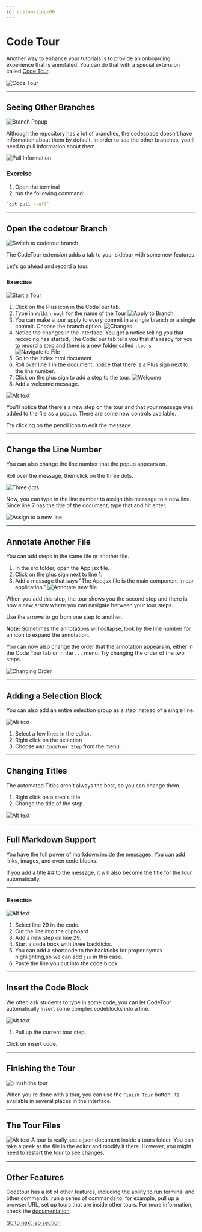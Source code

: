 ```yaml
---
id: customizing-06
---
```

# Code Tour

Another way to enhance your tutorials is to provide an onboarding experience that is annotated. You can do that with a special extension called [Code Tour](https://marketplace.visualstudio.com/items?itemName=vsls-contrib.codetour).

![Code Tour](screenshots/2022-11-08_04-03-05.png)

---

## Seeing Other Branches
![Branch Popup](screenshots/2022-11-08_04-09-58.png)

Although the repository has a lot of branches, the codespace doesn't have information about them by default. In order to see the other branches, you'll need to pull information about them.

![Pull Information](screenshots/2022-11-08_04-14-55.png)

### Exercise

1. Open the terminal
1. run the following command:

```bash
`git pull --all`
``` 

---

## Open the codetour Branch
![Switch to codetour branch](screenshots/2022-11-08_04-45-02.png)

The CodeTour extension adds a tab to your sidebar with some new features.

Let's go ahead and record a tour.

### Exercise
![Start a Tour](screenshots/2022-11-08_04-51-03.png)
1. Click on the Plus icon in the CodeTour tab.
1. Type in `Walkthrough` for the name of the Tour
![Apply to Branch](screenshots/2022-11-08_04-55-57.png)
1. You can make a tour apply to every commit in a single branch or a single commit. Choose the branch option.
![Changes](screenshots/2022-11-08_04-58-59.png)
1. Notice the changes in the interface. You get a notice telling you that recording has started, The CodeTour tab tells you that it's ready for you to record a step and there is a new folder called `.tours`
![Navigate to File](screenshots/2022-11-08_05-02-57.png)
1. Go to the index.html document
1. Roll over line 1 in the document, notice that there is a Plus sign next to the line number.
1. Click on the plus sign to add a step to the tour.
![Welcome](screenshots/2022-11-08_05-05-18.png)
1. Add a welcome message.

![Alt text](screenshots/2022-11-08_05-06-15.png)

You'll notice that there's a new step on the tour and that your message was added to the file as a popup. There are some new controls available.


Try clicking on the pencil icon to edit the message.

---

## Change the Line Number
You can also change the line number that the popup appears on.

Roll over the message, then click on the three dots.

![Three dots](screenshots/2022-11-08_05-10-31.png)

Now, you can type in the line number to assign this message to a new line. Since line 7 has the title of the document, type that and hit enter.

![Assign to a new line](screenshots/2022-11-08_05-12-37.png)

---

## Annotate Another File

You can add steps in the same file or another file.


1. In the src folder, open the App.jsx file.
1. Click on the plus sign next to line 1.
1. Add a message that says "The App.jsx file is the main component in our application."
![Annotate new file](screenshots/2022-11-08_05-19-12.png)

When you add this step, the tour shows you the second step and there is now a new arrow where you can navigate between your tour steps.

Use the arrows to go from one step to another. 

**Note:** Sometimes the annotations will collapse, look by the line number for an icon to expand the annotation.

You can now also change the order that the annotation appears in, either in the Code Tour tab or in the `...` menu. Try changing the order of the two steps.

![Changing Order](screenshots/2022-11-08_05-28-28.png)

---

## Adding a Selection Block

You can also add an entire selection group as a step instead of a single line.

![Alt text](screenshots/2022-11-08_06-25-16.png)

1. Select a few lines in the editor.
1. Right click on the selection
1. Choose `Add CodeTour Step` from the menu.

---

## Changing Titles

The automated Titles aren't always the best, so you can change them. 

1. Right click on a step's title 
1. Change the title of the step.

![Alt text](screenshots/2022-11-08_06-28-39.png)

---

## Full Markdown Support

You have the full power of markdown inside the messages. You can add links, images, and even code blocks.

If you add a title ## to the message, it will also become the title for the tour automatically.

---

### Exercise

![Alt text](screenshots/2022-11-08_06-42-22.png)

1. Select line 29 in the code.
1. Cut the line into the clipboard
1. Add a new step on line 29.
1. Start a code bock with three backticks.
1. You can add a shortcode to the backticks for proper syntax highlighting,so we can add `jsx` in this case.
1. Paste the line you cut into the code block.

---

## Insert the Code Block

We often ask students to type in some code, you can let CodeTour automatically insert some complex codeblocks into a line.

![Alt text](screenshots/2022-11-08_06-50-54.png)

1. Pull up the current tour step.

Click on insert code.

---

## Finishing the Tour
![Finish the tour](screenshots/2022-11-08_06-58-19.png)

When you're done with a tour, you can use the `Finish Tour` button. Its available in several places in the interface.

---

## The Tour Files
![Alt text](screenshots/2022-11-08_07-02-04.png)
A tour is really just a json document inside a tours folder. You can take a peek at the file in the editor and modify it there. However, you might need to restart the tour to see changes.

---

## Other Features

Codetour has a lot of other features, including the ability to run terminal and other commands, run a series of commands to, for example, pull up a browser URL, set up tours that are inside other tours. For more information, check the [documentation](https://marketplace.visualstudio.com/items?itemName=vsls-contrib.codetour).

[Go to next lab section](/ray/lab-6.html)